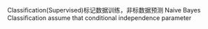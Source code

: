Classification(Supervised)标记数据训练，非标数据预测
Naive Bayes Classification assume that conditional independence parameter